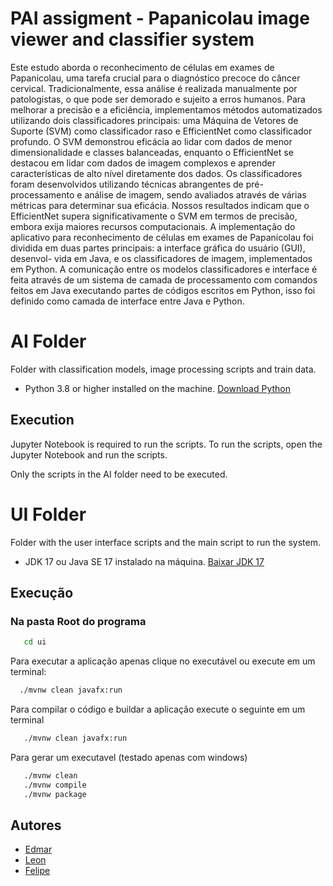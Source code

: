 # PAI assigment - Papanicolau image viewer and classifier system


Este estudo aborda o reconhecimento de células em exames de Papanicolau, uma tarefa crucial para o diagnóstico precoce do câncer cervical. Tradicionalmente, essa análise é realizada manualmente por patologistas, o que pode ser demorado e sujeito a erros humanos. Para melhorar a precisão e a eficiência, implementamos métodos automatizados utilizando dois classificadores principais: uma Máquina de Vetores de Suporte (SVM) como classificador raso e EfficientNet como classificador profundo. O SVM demonstrou eficácia ao lidar com dados de menor dimensionalidade e classes balanceadas, enquanto o EfficientNet se destacou em lidar com dados de imagem complexos e aprender caracterı́sticas de alto nı́vel diretamente dos dados. Os classificadores foram desenvolvidos utilizando técnicas abrangentes de pré-processamento e análise de imagem, sendo avaliados através de várias métricas para determinar sua eficácia. Nossos resultados indicam que o EfficientNet supera significativamente o SVM em termos de precisão, embora exija maiores recursos computacionais. 
A implementação do aplicativo para reconhecimento de células em exames de Papanicolau foi dividida em duas partes principais: a interface gráfica do usuário (GUI), desenvol- vida em Java, e os classificadores de imagem, implementados em Python. A comunicação entre os modelos classificadores e interface é feita através de um sistema de camada de processamento com comandos feitos em Java executando partes de códigos escritos em Python, isso foi definido como camada de interface entre Java e Python.


# AI Folder

Folder with classification models, image processing scripts and train data.

- Python 3.8 or higher installed on the machine. [Download Python](https://www.python.org/downloads/)

## Execution

Jupyter Notebook is required to run the scripts. To run the scripts, open the Jupyter Notebook and run the scripts.

Only the scripts in the AI folder need to be executed.


# UI Folder

Folder with the user interface scripts and the main script to run the system.

- JDK 17 ou Java SE 17 instalado na máquina. [Baixar JDK 17](https://www.oracle.com/br/java/technologies/downloads/#jdk17-windows)

## Execução

### Na pasta Root do programa
```bash
   cd ui
```

Para executar a aplicação apenas clique no executável ou execute em um terminal:

```bash
  ./mvnw clean javafx:run
```

Para compilar o código e buildar a aplicação execute o seguinte em um terminal
```bash
   ./mvnw clean javafx:run
``` 

Para gerar um executavel (testado apenas com windows)
```bash
   ./mvnw clean
   ./mvnw compile
   ./mvnw package
``` 

## Autores

- [Edmar](https://www.github.com/Lexizz7)
- [Leon](https://www.github.com/leon-junio)
- [Felipe](https://github.com/felagmoura)
